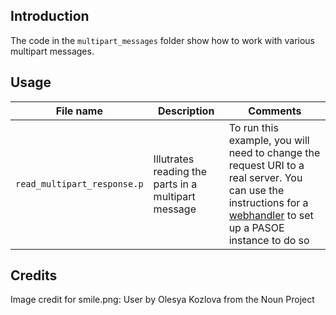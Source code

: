 ## Introduction
The code in the `multipart_messages` folder show how to work with various multipart messages. 

## Usage
| File name | Description | Comments |
| ----- | ------ |  ------ | 
| `read_multipart_response.p` | Illutrates reading the parts in a multipart message | To run this example, you will need to change the request URI to a real server. You can use the instructions for a [webhandler](../../../../tree/master/web_handler/doh_multipart/README.md) to set up a PASOE instance to do so |


## Credits
Image credit for smile.png: User by Olesya Kozlova from the Noun Project
